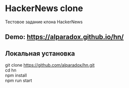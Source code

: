 # HackerNews clone

Тестовое задание клона HackerNews

## Demo: https://alparadox.github.io/hn/

## Локальная установка

git clone https://github.com/alparadox/hn.git  
cd hn  
npm install  
npm run start
